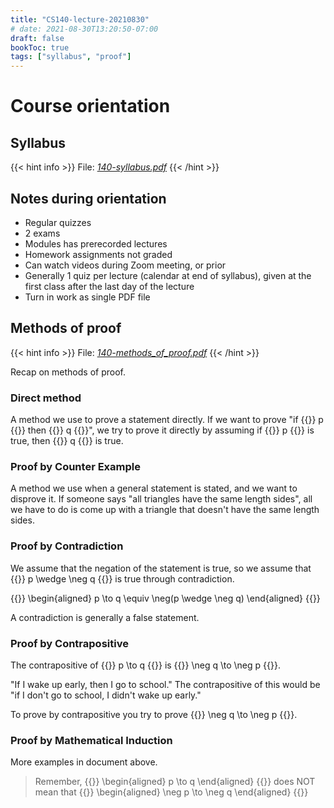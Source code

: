 ```yaml
---
title: "CS140-lecture-20210830"
# date: 2021-08-30T13:20:50-07:00
draft: false
bookToc: true
tags: ["syllabus", "proof"]
---
```


# Course orientation

## Syllabus

{{< hint info >}}
File: [*140-syllabus.pdf*](/notes/140-syllabus.pdf) 
{{< /hint >}}

## Notes during orientation

- Regular quizzes
- 2 exams
- Modules has prerecorded lectures
- Homework assignments not graded
- Can watch videos during Zoom meeting, or prior
- Generally 1 quiz per lecture (calendar at end of syllabus), given at the first class after the last day of the lecture
- Turn in work as single PDF file

## Methods of proof

{{< hint info >}}
File: [*140-methods_of_proof.pdf*](/notes/140-methods_of_proof.pdf) 
{{< /hint >}}

Recap on methods of proof.

### Direct method

A method we use to prove a statement directly.
If we want to prove "if {{<k>}} p {{</k>}} then {{<k>}} q {{</k>}}", we try to prove it directly by assuming if {{<k>}} p {{</k>}} is true, then {{<k>}} q {{</k>}} is true.

### Proof by Counter Example

A method we use when a general statement is stated, and we want to disprove it.
If someone says "all triangles have the same length sides", all we have to do is come up with a triangle that doesn't have the same length sides.

### Proof by Contradiction

We assume that the negation of the statement is true, so we assume that {{<k>}} p \wedge \neg q {{</k>}} is true through contradiction.

{{<k display>}}
\begin{aligned}
    p \to q \equiv \neg(p \wedge \neg q)
\end{aligned}
{{</k>}}

A contradiction is generally a false statement.

### Proof by Contrapositive

The contrapositive of {{<k>}} p \to q {{</k>}} is {{<k>}} \neg q \to \neg p {{</k>}}.

"If I wake up early, then I go to school." 
The contrapositive of this would be "if I don't go to school, I didn't wake up early."

To prove by contrapositive you try to prove {{<k>}} \neg q \to \neg p {{</k>}}.

### Proof by Mathematical Induction

More examples in document above.

> Remember, 
{{<k display>}}
\begin{aligned}
    p \to q
\end{aligned}
{{</k>}}
does NOT mean that
{{<k display>}}
\begin{aligned}
    \neg p \to \neg q
\end{aligned}
{{</k>}}



